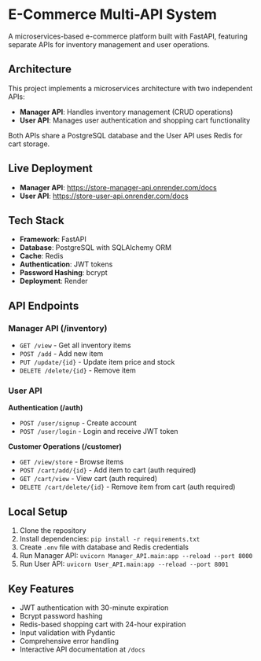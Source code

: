 # E-Commerce Multi-API System

A microservices-based e-commerce platform built with FastAPI, featuring separate APIs for inventory management and user operations.

## Architecture

This project implements a microservices architecture with two independent APIs:

- **Manager API**: Handles inventory management (CRUD operations)
- **User API**: Manages user authentication and shopping cart functionality

Both APIs share a PostgreSQL database and the User API uses Redis for cart storage.

## Live Deployment

- **Manager API**: https://store-manager-api.onrender.com/docs
- **User API**: https://store-user-api.onrender.com/docs

## Tech Stack

- **Framework**: FastAPI
- **Database**: PostgreSQL with SQLAlchemy ORM
- **Cache**: Redis
- **Authentication**: JWT tokens
- **Password Hashing**: bcrypt
- **Deployment**: Render

## API Endpoints

### Manager API (/inventory)
- `GET /view` - Get all inventory items
- `POST /add` - Add new item
- `PUT /update/{id}` - Update item price and stock
- `DELETE /delete/{id}` - Remove item

### User API
**Authentication (/auth)**
- `POST /user/signup` - Create account
- `POST /user/login` - Login and receive JWT token

**Customer Operations (/customer)**
- `GET /view/store` - Browse items
- `POST /cart/add/{id}` - Add item to cart (auth required)
- `GET /cart/view` - View cart (auth required)
- `DELETE /cart/delete/{id}` - Remove item from cart (auth required)

## Local Setup

1. Clone the repository
2. Install dependencies: `pip install -r requirements.txt`
3. Create `.env` file with database and Redis credentials
4. Run Manager API: `uvicorn Manager_API.main:app --reload --port 8000`
5. Run User API: `uvicorn User_API.main:app --reload --port 8001`

## Key Features

- JWT authentication with 30-minute expiration
- Bcrypt password hashing
- Redis-based shopping cart with 24-hour expiration
- Input validation with Pydantic
- Comprehensive error handling
- Interactive API documentation at `/docs`